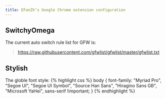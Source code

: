 ```yaml
---
title: EFanZh’s Google Chrome extension configuration
---
```


## SwitchyOmega

The current auto switch rule list for GFW is:

> <https://raw.githubusercontent.com/gfwlist/gfwlist/master/gfwlist.txt>

## Stylish

The globle font style:
{% highlight css %}
body
{
    font-family: "Myriad Pro", "Segoe UI", "Segoe UI Symbol", "Source Han Sans", "Hiragino Sans GB", "Microsoft YaHei", sans-serif !important;
}
{% endhighlight %}
